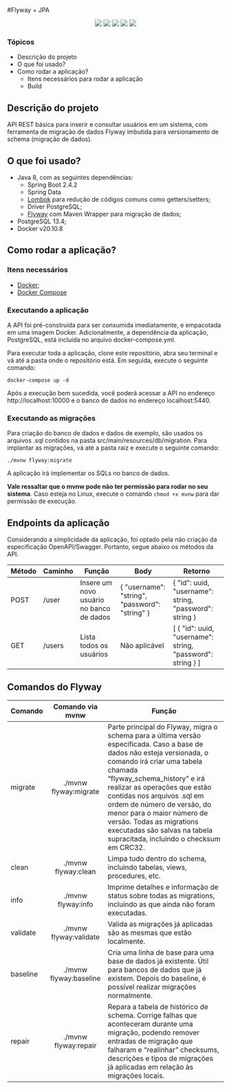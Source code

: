 #Flyway + JPA
<p align="center">
    <img src="https://img.shields.io/badge/Java-ED8B00?style=for-the-badge&logo=java&logoColor=white"/>
    <img src="https://img.shields.io/badge/Maven-C71A36?style=for-the-badge&logo=apache-maven&logoColor=white"/>
    <img src="https://img.shields.io/badge/Spring-6DB33F?style=for-the-badge&logo=spring&logoColor=white"/>
    <img src="https://img.shields.io/badge/PostgreSQL-316192?style=for-the-badge&logo=postgresql&logoColor=white"/>
    <img src="https://img.shields.io/badge/Docker-0DB7ED?style=for-the-badge&logo=docker&logoColor=white"/>
</p>

### Tópicos
- Descrição do projeto
- O que foi usado?
- Como rodar a aplicação?
  - Itens necessários para rodar a aplicação
  - Build

## Descrição do projeto
API REST básica para inserir e consultar usuários em um sistema, com ferramenta de migração de dados Flyway imbutida para versionamento de schema (migração de dados).

## O que foi usado?

- Java 8, com as seguintes dependências:
  - Spring Boot 2.4.2
  - Spring Data
  - [Lombok](https://projectlombok.org/) para redução de códigos comuns como getters/setters;
  - Driver PostgreSQL;
  - [Flyway](https://flywaydb.org/) com Maven Wrapper para migração de dados;
- PostgreSQL 13.4;
- Docker v20.10.8

## Como rodar a aplicação?
### Itens necessários
- [Docker](https://docs.docker.com/desktop/);
- [Docker Compose](https://docs.docker.com/compose/install/)

### Executando a aplicação
A API foi pré-construída para ser consumida imediatamente, e empacotada em uma imagem Docker. Adicionalmente, 
a dependência da aplicação, PostgreSQL, está incluída no arquivo docker-compose.yml.

Para executar toda a aplicação, clone este repositório, abra seu terminal e vá até a pasta onde o repositório está. 
Em seguida, execute o seguinte comando:

```docker-compose up -d```

Após a execução bem sucedida, você poderá acessar a API no endereço http://localhost:10000 e o banco de dados no 
endereço localhost:5440.

### Executando as migrações

Para criação do banco de dados e dados de exemplo, são usados os arquivos .sql contidos na pasta 
src/main/resources/db/migration. Para implantar as migrações, vá até a pasta raiz e execute o seguinte comando:

```./mvnw flyway:migrate```

A aplicação irá implementar os SQLs no banco de dados.

**Vale ressaltar que o mvnw pode não ter permissão para rodar no seu sistema**. Caso esteja no Linux, execute o comando 
`chmod +x mvnw` para dar permissão de execução.

## Endpoints da aplicação
Considerando a simplicidade da aplicação, foi optado pela não criação da especificação OpenAPI/Swagger. Portanto, segue 
abaixo os métodos da API.

| Método | Caminho | Função                                   | Body                                           | Retorno                                                          |
|--------|---------|------------------------------------------|------------------------------------------------|------------------------------------------------------------------|
| POST   | /user   | Insere um novo usuário no banco de dados | { 	"username": "string", 	"password": "string" } | {   "id": uuid,   "username": string,   "password": string }     |
| GET    | /users  | Lista todos os usuários                  | Não aplicável                                  | [ {   "id": uuid,   "username": string,   "password": string } ] |

## Comandos do Flyway
| Comando  |    Comando via mvnw    | Função                                                                                                                                                                                                                                                                                                                                                                                                                         |
|----------|:----------------------:|--------------------------------------------------------------------------------------------------------------------------------------------------------------------------------------------------------------------------------------------------------------------------------------------------------------------------------------------------------------------------------------------------------------------------------|
| migrate  |  ./mvnw flyway:migrate | Parte principal do Flyway, migra o schema para a última versão especificada. Caso a base de dados não esteja versionada, o comando irá criar uma tabela chamada “flyway_schema_history” e irá realizar as operações que estão contidas nos arquivos .sql em ordem de número de versão, do menor para o maior número de versão. Todas as migrations executadas são salvas na tabela supracitada, incluindo o checksum em CRC32. |
| clean    |   ./mvnw flyway:clean  | Limpa tudo dentro do schema, incluindo tabelas, views, procedures, etc.                                                                                                                                                                                                                                                                                                                                                        |
| info     |   ./mvnw flyway:info   | Imprime detalhes e informação de status sobre todas as migrations, incluindo as que ainda não foram executadas.                                                                                                                                                                                                                                                                                                                |
| validate | ./mvnw flyway:validate | Valida as migrações já aplicadas são as mesmas que estão localmente.                                                                                                                                                                                                                                                                                                                                                           |
| baseline | ./mvnw flyway:baseline | Cria uma linha de base para uma base de dados já existente. Útil para bancos de dados que já existem. Depois do baseline, é possível realizar migrações normalmente.                                                                                                                                                                                                                                                           |
| repair   |  ./mvnw flyway:repair  | Repara a tabela de histórico de schema. Corrige falhas que aconteceram durante uma migração, podendo remover entradas de migração que falharam e “realinhar” checksums, descrições e tipos de migrações já aplicadas em relação às migrações locais.                                                                                                                                                                           |
